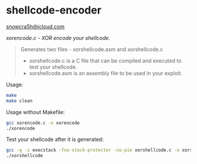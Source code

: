 # shellcode-encoder
snowcra5h@icloud.com

_xorencode.c - XOR encode your shellcode._
 
> Generates two files - xorshellcode.asm and xorshellcode.c
> - xorshellcode.c is a C file that can be compiled and executed to test your shellcode.
> - xorshellcode.asm is an assembly file to be used in your exploit.

Usage:
```bash
make
make clean 
```

Usage without Makefile:
```bash
gcc xorencode.c -o xorencode
./xorencode
```

Test your shellcode after it is generated:
```bash
gcc -g -z execstack -fno-stack-protector -no-pie xorshellcode.c -o xorshellcode
./xorshellcode
```
